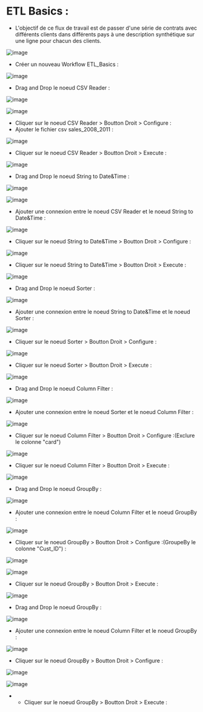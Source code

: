 # ETL Basics :

- L'objectif de ce flux de travail est de passer d'une série de contrats avec différents clients dans différents pays à une description synthétique sur une ligne pour chacun des clients.

![image](https://user-images.githubusercontent.com/123749462/225282716-31c4ee3e-cd20-4bfb-82e4-f109eb4cf9b4.png)


- Créer un nouveau Workflow ETL_Basics :

![image](https://user-images.githubusercontent.com/123749462/225283697-12aa84cf-a491-4be4-97ee-107e4fb5bfd8.png)

- Drag and Drop le noeud CSV Reader :

![image](https://user-images.githubusercontent.com/123749462/225284076-2c1d0bfc-d96b-4a20-9a0b-495aa33bb8d6.png)

![image](https://user-images.githubusercontent.com/123749462/225284275-faf707b3-273e-43bc-8454-67b9acee6275.png)

- Cliquer sur le noeud CSV Reader > Boutton Droit > Configure :
- Ajouter le fichier csv sales_2008_2011 :

![image](https://user-images.githubusercontent.com/123749462/225286026-5e1442ad-503a-4c82-92c0-93a5a295af07.png)

- Cliquer sur le noeud CSV Reader > Boutton Droit > Execute :

![image](https://user-images.githubusercontent.com/123749462/225286536-b683a97a-b611-4d06-aab9-8135c179cdf9.png)

- Drag and Drop le noeud String to Date&Time :

![image](https://user-images.githubusercontent.com/123749462/225291215-2c19292d-87d7-4c6e-842e-8eaa02c80e02.png)

![image](https://user-images.githubusercontent.com/123749462/225291354-6f9d6047-3db1-4343-970b-cde2a076a561.png)


- Ajouter une connexion entre le noeud CSV Reader et le noeud String to Date&Time :

![image](https://user-images.githubusercontent.com/123749462/225295569-57293c4f-3a9b-449d-9604-43c092a8778a.png)

- Cliquer sur le noeud String to Date&Time > Boutton Droit > Configure :

![image](https://user-images.githubusercontent.com/123749462/225298033-ebb729cc-11ee-4004-8bad-3673ebdb76a3.png)

- Cliquer sur le noeud String to Date&Time > Boutton Droit > Execute :

![image](https://user-images.githubusercontent.com/123749462/225298909-9a1f09d1-f529-476c-8d81-aba97cef7ea0.png)

- Drag and Drop le noeud Sorter :

![image](https://user-images.githubusercontent.com/123749462/225300642-125ed89b-1fa0-4ffd-8b2f-30981efd41c2.png)

- Ajouter une connexion entre le noeud String to Date&Time et le noeud Sorter :

![image](https://user-images.githubusercontent.com/123749462/225300944-a817956e-5043-4917-8f92-d61a7b1c547c.png)

- Cliquer sur le noeud Sorter > Boutton Droit > Configure :

![image](https://user-images.githubusercontent.com/123749462/225301516-adb126c5-5b34-4890-b0a4-21b2fc835fa0.png)

- Cliquer sur le noeud Sorter > Boutton Droit > Execute :

![image](https://user-images.githubusercontent.com/123749462/225303453-bd52e0eb-f612-41c3-90a0-4814e56d985f.png)

- Drag and Drop le noeud Column Filter : 

![image](https://user-images.githubusercontent.com/123749462/225304506-ee5caf6e-24c6-4a08-a77e-c470693c9867.png)

- Ajouter une connexion entre le noeud Sorter et le noeud Column Filter :

![image](https://user-images.githubusercontent.com/123749462/225306583-f512db41-d867-466d-995a-e97f4f40c21e.png)


- Cliquer sur le noeud Column Filter > Boutton Droit > Configure :(Exclure le colonne "card")

![image](https://user-images.githubusercontent.com/123749462/225306853-f2ba632b-536e-45ac-bc2b-df77499a6121.png)

- Cliquer sur le noeud Column Filter > Boutton Droit > Execute :

![image](https://user-images.githubusercontent.com/123749462/225307220-e9b7ce14-e05f-4eb3-81bd-4decefa5a5f3.png)

- Drag and Drop le noeud GroupBy :

![image](https://user-images.githubusercontent.com/123749462/225307740-e5d701ba-22c5-4452-91c9-dc8bb57e2f0d.png)

- Ajouter une connexion entre le noeud Column Filter et le noeud GroupBy :

![image](https://user-images.githubusercontent.com/123749462/225307979-6d6f667b-82ac-4c25-a2a8-f59ee142a6d5.png)

- Cliquer sur le noeud GroupBy > Boutton Droit > Configure :(GroupeBy le colonne "Cust_ID") :

![image](https://user-images.githubusercontent.com/123749462/225308536-9e3f8559-9229-440e-ae98-3271c9e7cd80.png)

![image](https://user-images.githubusercontent.com/123749462/225311161-c6ea7336-65da-4f9c-b9a0-78972f02bb49.png)


- Cliquer sur le noeud GroupBy > Boutton Droit > Execute :

![image](https://user-images.githubusercontent.com/123749462/225311586-dc0fa5d1-5f57-418d-8a78-ea53ebbeef47.png)

- Drag and Drop le noeud GroupBy :

![image](https://user-images.githubusercontent.com/123749462/225307740-e5d701ba-22c5-4452-91c9-dc8bb57e2f0d.png)

- Ajouter une connexion entre le noeud Column Filter et le noeud GroupBy :

![image](https://user-images.githubusercontent.com/123749462/225311846-3471d930-9518-4a75-beb5-f129b88c4b7a.png)

- Cliquer sur le noeud GroupBy > Boutton Droit > Configure :


![image](https://user-images.githubusercontent.com/123749462/225312307-1616fdbd-d1e8-4d49-b797-cd280eeac335.png)


![image](https://user-images.githubusercontent.com/123749462/225312645-b33c19af-1aa4-4235-82ae-91f75c8d2652.png)


- - Cliquer sur le noeud GroupBy > Boutton Droit > Execute :












